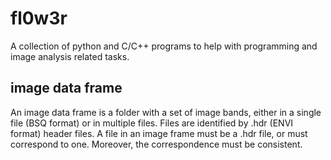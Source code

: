 # fl0w3r
A collection of python and C/C++ programs to help with programming and image analysis related tasks.

## image data frame
An image data frame is a folder with a set of image bands, either in a single file (BSQ format) or in multiple files. Files are identified by .hdr (ENVI format) header files. A file in an image frame must be a .hdr file, or must correspond to one. Moreover, the correspondence must be consistent.
